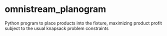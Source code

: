 # omnistream_planogram
 Python program to place products into the fixture, maximizing product profit subject to the usual knapsack problem constraints
